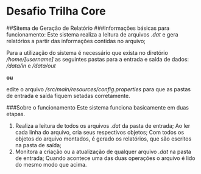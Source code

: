 # Desafio Trilha Core
##Sitema de Geração de Relatório
###Informações básicas para funcionamento:
Este sistema realiza a leitura de arquivos _.dat_ e gera relatórios a partir das informações contidas no arquivo;

Para a utilização do sistema é necessário que exista no diretório _/home/[username]_ as seguintes pastas para a entrada e saída de dados: _/data/in_ e _/data/out_
 
**ou**

edite o arquivo   _/src/main/resources/config.properties_ para que as pastas de entrada e saída fiquem setadas corretamente.

###Sobre o funcionamento
Este sistema funciona basicamente em duas etapas.
1. Realiza a leitura de todos os arquivos _.dat_ da pasta de entrada; Ao ler cada linha do arquivo, cria seus respectivos objetos; Com todos os objetos do arquivo montados, é gerado os relatórios, que são escritos na pasta de saída; 
2. Monitora a criação ou a atualização de qualquer arquivo _.dat_ na pasta de entrada; Quando acontece uma das duas operações o arquivo é lido do mesmo modo que acima.